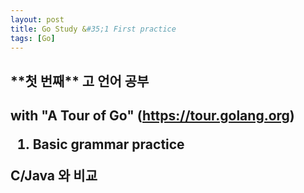 ```yaml
---
layout: post
title: Go Study &#35;1 First practice
tags: [Go]
---
```


<h2>**첫 번째** 고 언어 공부<h2>

with "A Tour of Go" (https://tour.golang.org)

1. Basic grammar practice

C/Java 와 비교
